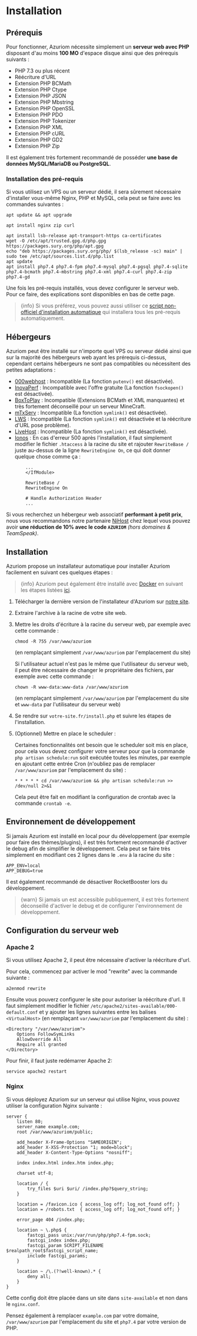 # Installation

## Prérequis

Pour fonctionner, Azuriom nécessite simplement un **serveur web avec PHP** disposant d'au moins **100 MO**
d'espace disque ainsi que des prérequis suivants :

 - PHP 7.3 ou plus récent
 - Réécriture d'URL
 - Extension PHP BCMath
 - Extension PHP Ctype
 - Extension PHP JSON
 - Extension PHP Mbstring
 - Extension PHP OpenSSL
 - Extension PHP PDO
 - Extension PHP Tokenizer
 - Extension PHP XML
 - Extension PHP cURL
 - Extension PHP GD2
 - Extension PHP Zip

Il est également très fortement recommandé de posséder **une base de données MySQL/MariaDB ou PostgreSQL**.

### Installation des pré-requis

Si vous utilisez un VPS ou un serveur dédié, il sera sûrement nécessaire d'installer
vous-même Nginx, PHP et MySQL, cela peut se faire avec les commandes suivantes :
```
apt update && apt upgrade

apt install nginx zip curl

apt install lsb-release apt-transport-https ca-certificates
wget -O /etc/apt/trusted.gpg.d/php.gpg https://packages.sury.org/php/apt.gpg
echo "deb https://packages.sury.org/php/ $(lsb_release -sc) main" | sudo tee /etc/apt/sources.list.d/php.list
apt update
apt install php7.4 php7.4-fpm php7.4-mysql php7.4-pgsql php7.4-sqlite php7.4-bcmath php7.4-mbstring php7.4-xml php7.4-curl php7.4-zip php7.4-gd
```

Une fois les pré-requis installés, vous devez configurer le serveur web. Pour ce
faire, des explications sont disponibles en bas de cette page.

> {info} Si vous préférez, vous pouvez aussi utiliser ce
[script non-officiel d'installation automatique](https://github.com/AzuriomCommunity/Script-AutoInstall)
qui installera tous les pré-requis automatiquement.

## Hébergeurs

Azuriom peut être installé sur n'importe quel VPS ou serveur dédié ainsi que sur
la majorité des hébergeurs web ayant les prérequis ci-dessus, cependant certains
hébergeurs ne sont pas compatibles ou nécessitent des petites adaptations :
* [000webhost](https://www.000webhost.com/) : Incompatible (La fonction `putenv()` est désactivée).
* [InovaPerf](https://inovaperf.fr/) : Incompatible avec l'offre gratuite (La fonction `fsockopen()` est désactivée).
* [BoxToPlay](https://www.boxtoplay.com/) : Incompatible (Extensions BCMath et XML manquantes)
et très fortement déconseillé pour un serveur MineCraft.
* [mTxServ](https://mtxserv.com/) : Incompatible (La fonction `symlink()` est désactivée).
* [LWS](https://www.lws.fr/) : Incompatible (La fonction `symlink()` est désactivée et la réécriture d'URL pose problème).
* [LiveHost](https://www.livehost.fr/) : Incompatible (La fonction `symlink()` est désactivée).
* [Ionos](https://www.ionos.fr/) : En cas d'erreur 500 après l'installation,
    il faut simplement modifier le fichier `.htaccess` à la racine du site et
    rajouter `RewriteBase /` juste au-dessus de la ligne `RewriteEngine On`,
    ce qui doit donner quelque chose comme ça :
    ```
        ...
        </IfModule>

        RewriteBase /
        RewriteEngine On
    
        # Handle Authorization Header
        ...
    ```

Si vous recherchez un hébergeur web associatif **performant à petit prix**, nous
vous recommandons notre partenaire [NiHost](https://www.ni-host.com/) chez lequel
vous pouvez avoir **une réduction de 10% avec le code `AZURIOM`** _(hors domaines & TeamSpeak)_.

## Installation

Azuriom propose un installateur automatique pour installer Azuriom facilement en suivant ces quelques étapes :

> {info} Azuriom peut également être installé avec [Docker](https://www.docker.com/) en suivant les étapes listées [ici](https://github.com/Azuriom/Azuriom/blob/master/docker/INSTALL.md).

1. Télécharger la dernière version de l'installateur d'Azuriom sur [notre site](https://azuriom.com/download).

1. Extraire l'archive à la racine de votre site web.

1. Mettre les droits d'écriture à la racine du serveur web, par exemple avec cette commande :
    ```
    chmod -R 755 /var/www/azuriom
    ```
    (en remplaçant simplement `/var/www/azuriom` par l'emplacement du site)
    
    Si l'utilisateur actuel n'est pas le même que l'utilisateur du serveur web,
    il peut être nécessaire de changer le propriétaire des fichiers, par exemple avec cette commande :
    ```
    chown -R www-data:www-data /var/www/azuriom
    ```
    (en remplaçant simplement `/var/www/azuriom` par l'emplacement du site et `www-data` par
    l'utilisateur du serveur web)

1. Se rendre sur `votre-site.fr/install.php` et suivre les étapes de l'installation.

1. (Optionnel) Mettre en place le scheduler :
    
    Certaines fonctionnalités ont besoin que le scheduler soit mis en place, pour cela vous 
    devez configurer votre serveur pour que la commande `php artisan schedule:run` 
    soit exécutée toutes les minutes, par exemple en ajoutant cette entrée Cron 
    (n'oubliez pas de remplacer `/var/www/azuriom` par l'emplacement du site) :
    ```
    * * * * * cd /var/www/azuriom && php artisan schedule:run >> /dev/null 2>&1
     ```
    Cela peut être fait en modifiant la configuration de crontab avec la commande `crontab -e`.


## Environnement de développement

Si jamais Azuriom est installé en local pour du développement (par exemple pour
faire des thèmes/plugins), il est très fortement recommandé d'activer le debug
afin de simplifier le développement.
Cela peut se faire très simplement en modifiant ces 2 lignes dans le `.env` à la
racine du site :
```
APP_ENV=local
APP_DEBUG=true
```

Il est également recommandé de désactiver RocketBooster lors du développement.

> {warn} Si jamais un est accessible publiquement, il est très fortement
déconseillé d'activer le debug et de configurer l'environnement de développement.

## Configuration du serveur web

### Apache 2

Si vous utilisez Apache 2, il peut être nécessaire d'activer la réécriture d'url.

Pour cela, commencez par activer le mod "rewrite" avec la commande suivante :
```
a2enmod rewrite
```

Ensuite vous pouverz configurer le site pour autoriser la réécriture d'url.
Il faut simplement modifier le fichier `/etc/apache2/sites-available/000-default.conf`
et y ajouter les lignes suivantes entre les balises `<VirtualHost>` (en remplaçant
`var/www/azuriom` par l'emplacement du site) :
```
<Directory "/var/www/azuriom">
    Options FollowSymLinks
    AllowOverride All
    Require all granted
</Directory>
```

Pour finir, il faut juste redémarrer Apache 2:
```
service apache2 restart
```

### Nginx

Si vous déployez Azuriom sur un serveur qui utilise Nginx, vous pouvez utiliser
la configuration Nginx suivante :

```
server {
    listen 80;
    server_name example.com;
    root /var/www/azuriom/public;

    add_header X-Frame-Options "SAMEORIGIN";
    add_header X-XSS-Protection "1; mode=block";
    add_header X-Content-Type-Options "nosniff";

    index index.html index.htm index.php;

    charset utf-8;

    location / {
        try_files $uri $uri/ /index.php?$query_string;
    }

    location = /favicon.ico { access_log off; log_not_found off; }
    location = /robots.txt  { access_log off; log_not_found off; }

    error_page 404 /index.php;

    location ~ \.php$ {
        fastcgi_pass unix:/var/run/php/php7.4-fpm.sock;
        fastcgi_index index.php;
        fastcgi_param SCRIPT_FILENAME $realpath_root$fastcgi_script_name;
        include fastcgi_params;
    }

    location ~ /\.(?!well-known).* {
        deny all;
    }
}
```

Cette config doit être placée dans un site dans `site-available` et non dans le
`nginx.conf`.

Pensez également à remplacer `example.com` par votre domaine, `/var/www/azuriom`
par l'emplacement du site et `php7.4` par votre version de PHP.

